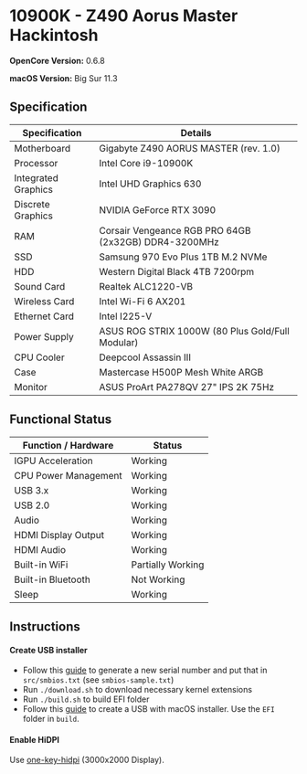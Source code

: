 # 10900K - Z490 Aorus Master Hackintosh

<b>OpenCore Version:</b> 0.6.8

<b>macOS Version:</b> Big Sur 11.3

## Specification

| Specification       | Details                                              |
| ------------------- | ---------------------------------------------------- |
| Motherboard         | Gigabyte Z490 AORUS MASTER (rev. 1.0)                |
| Processor           | Intel Core i9-10900K                                 |
| Integrated Graphics | Intel UHD Graphics 630                               |
| Discrete Graphics   | NVIDIA GeForce RTX 3090                              |
| RAM                 | Corsair Vengeance RGB PRO 64GB (2x32GB) DDR4-3200MHz |
| SSD                 | Samsung 970 Evo Plus 1TB M.2 NVMe                    |
| HDD                 | Western Digital Black 4TB 7200rpm                    |
| Sound Card          | Realtek ALC1220-VB                                   |
| Wireless Card       | Intel Wi-Fi 6 AX201                                  |
| Ethernet Card       | Intel I225-V                                         |
| Power Supply        | ASUS ROG STRIX 1000W (80 Plus Gold/Full Modular)     |
| CPU Cooler          | Deepcool Assassin III                                |
| Case                | Mastercase H500P Mesh White ARGB                     |
| Monitor             | ASUS ProArt PA278QV 27" IPS 2K 75Hz                  |

## Functional Status

| Function / Hardware  | Status            |
| -------------------- | ----------------- |
| IGPU Acceleration    | Working           |
| CPU Power Management | Working           |
| USB 3.x              | Working           |
| USB 2.0              | Working           |
| Audio                | Working           |
| HDMI Display Output  | Working           |
| HDMI Audio           | Working           |
| Built-in WiFi        | Partially Working |
| Built-in Bluetooth   | Not Working       |
| Sleep                | Working           |

## Instructions

#### Create USB installer

- Follow this [guide](https://dortania.github.io/OpenCore-Post-Install/universal/iservices.html#generate-a-new-serial) to generate a new serial number and put that in `src/smbios.txt` (see `smbios-sample.txt`)
- Run `./download.sh` to download necessary kernel extensions
- Run `./build.sh` to build EFI folder
- Follow this [guide](https://dortania.github.io/OpenCore-Install-Guide/installer-guide/mac-install.html#downloading-macos-modern-os) to create a USB with macOS installer. Use the `EFI` folder in `build`.

#### Enable HiDPI

Use [one-key-hidpi](https://github.com/xzhih/one-key-hidpi) (3000x2000 Display).
